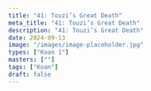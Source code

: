 ```yaml
---
title: "41: Touzi’s Great Death"
meta_title: "41: Touzi’s Great Death"
description: "41: Touzi’s Great Death"
date: 2024-09-13
image: "/images/image-placeholder.jpg"
types: ["Koan 1"]
masters: [""]
tags: ["Koan"]
draft: false
---
```


